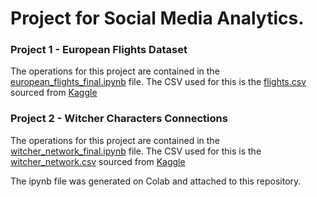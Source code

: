 # Project for Social Media Analytics.

### Project 1 - European Flights Dataset

The operations for this project are contained in the [european_flights_final.ipynb](https://github.com/shaurj15/sma-final/blob/main/european_flights_final.ipynb) file. The CSV used for this is the [flights.csv](https://github.com/shaurj15/sma-final/blob/main/flights.csv) sourced from [Kaggle](https://www.kaggle.com/datasets/umerhaddii/european-flights-dataset)

### Project 2 - Witcher Characters Connections

The operations for this project are contained in the [witcher_network_final.ipynb](https://github.com/shaurj15/sma-final/blob/main/witcher_network_final.ipynb) file. The CSV used for this is the [witcher_network.csv](https://github.com/shaurj15/sma-final/blob/main/witcher_network.csv) sourced from [Kaggle](https://www.kaggle.com/datasets/avasadasivan/witcher-network/data)


The ipynb file was generated on Colab and attached to this repository.
